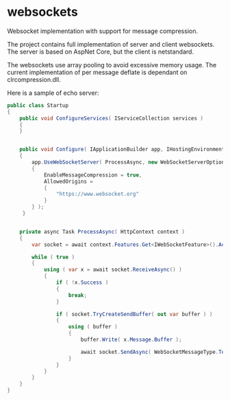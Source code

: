 # websockets
Websocket implementation with support for message compression.

The project contains full implementation of server and client websockets. The server is based on AspNet Core, but the client is netstandard. 

The websockets use array pooling to avoid excessive memory usage. The current implementation of per message deflate is 
dependant on clrcompression.dll.

Here is a sample of echo server:

```c#
public class Startup
{
    public void ConfigureServices( IServiceCollection services )
    {
    }


    public void Configure( IApplicationBuilder app, IHostingEnvironment env )
    {
        app.UseWebSocketServer( ProcessAsync, new WebSocketServerOptions
        {
            EnableMessageCompression = true,
            AllowedOrigins =
            {
                "https://www.websocket.org"
            }
        } );
     }


    private async Task ProcessAsync( HttpContext context )
    {
        var socket = await context.Features.Get<IWebSocketFeature>().AcceptAsync();

        while ( true )
        {
            using ( var x = await socket.ReceiveAsync() )
            {
                if ( !x.Success )
                {
                    break;
                }

                if ( socket.TryCreateSendBuffer( out var buffer ) )
                {
                    using ( buffer )
                    {
                        buffer.Write( x.Message.Buffer );

                        await socket.SendAsync( WebSocketMessageType.Text, buffer );
                    }
                }
            }
        }
    }
}
```
